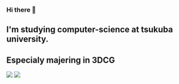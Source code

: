 ### Hi there 👋
## I'm studying computer-science at tsukuba university.
## Especialy majering in 3DCG
![](https://skillicons.dev/icons?i=html,css,js,typescript,python,php,c,unity)
![](https://github-readme-stats.vercel.app/api/top-langs?username=tsukubamarshmallow&show_icons=true&locale=en&layout=compact)

<!--
**tsukubamarshmallow/tsukubamarshmallow** is a ✨ _special_ ✨ repository because its `README.md` (this file) appears on your GitHub profile.

Here are some ideas to get you started:

- 🔭 I’m currently working on ...
- 🌱 I’m currently learning ...
- 👯 I’m looking to collaborate on ...
- 🤔 I’m looking for help with ...
- 💬 Ask me about ...
- 📫 How to reach me: ...
- 😄 Pronouns: ...
- ⚡ Fun fact: ...
-->
